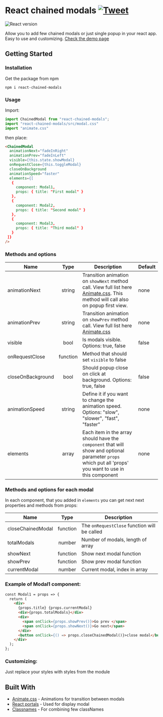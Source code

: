 # React chained modals [![Tweet](https://img.shields.io/twitter/url/http/shields.io.svg?style=social)](https://twitter.com/intent/tweet?text=React%20chained%20modals%20&url=https://github.com/AModin/react-chained-modals&hashtags=react,modal,animate.css,portals)
![React version](https://img.shields.io/badge/react-v16.2.0-%2361dafb.svg)

Allow you to add few chained modals or just single popup in your react app. Easy to use and customizing. [Check the demo page](https://amodin.github.io/react-chained-modals-demo/)
## Getting Started
### Installation

Get the package from npm

```
npm i react-chained-modals
```
### Usage
Import:

```javascript
import ChainedModal from "react-chained-modals";
import "react-chained-modals/src/modal.css"
import "animate.css"
```

then place:

```html
<ChainedModal
  animationNext="fadeInRight"
  animationPrev="fadeInLeft"
  visible={this.state.showModal}
  onRequestClose={this.toggleModal}
  closeOnBackground
  animationSpeed="faster"
  elements={[
   {
     component: Modal1,
     props: { title: "First modal" }
   },
   {
     component: Modal2,
     props: { title: "Second modal" }
   },
   {
     component: Modal3,
     props: { title: "Third modal" }
   }
 ]}
/>
```
### Methods and options

| Name          | Type          | Description  | Default|
| ------------- |:-------------:| ----------| ------- |
| animationNext | string        | Transition animation on `showNext` method call. View full list here [Animate.css](https://daneden.github.io/animate.css/ ). This method will call also on popup first view.| none
| animationPrev | string        | Transition animation on `showPrev` method call. View full list here [Animate.css](https://daneden.github.io/animate.css/ )| none
| visible       | bool          | Is modals visible. Options: true, false | false
| onRequestClose | function     | Method that should set `visible` to false 
| closeOnBackground | bool | Should popup close on click at background. Options: true, false | false
| animationSpeed | string | Define it if you want to change the animation speed. Options: "slow", "slower", "fast", "faster" | none |
| elements | array | Each item in the array should have the `component` that will show and optional parameter `props` which put all 'props' you want to use in this component | none

### Methods and options for each modal

In each component, that you added in `elements` you can get next next properties and methods from props:

| Name              | Type          | Description |
| -------------     |:-------------:| --------- |
| closeChainedModal | function      | The `onRequestClose` function will be called
| totalModals       | number        | Number of modals, length of array
| showNext          | function      | Show next modal function
| showPrev          | function      | Show prev modal function
| currentModal      | number        | Current modal, index in array

### Example of Modal1 component:

```html
const Modal1 = props => {
  return (
    <div>
      {props.title} {props.currentModal}
      <div>{props.totalModals}</div>
      <div>
        <span onClick={props.showPrev()}>Go prev </span>
        <span onClick={props.showNext()}>Go next</span>
      </div>
      <button onClick={() => props.closeChainedModal()}>close modal</button>
    </div>
  );
};
```

### Customizing:

Just replace your styles with styles from the module

## Built With

* [Animate.css](https://daneden.github.io/animate.css/ ) - Animations for transition between modals
* [React portals](https://reactjs.org/docs/portals.html) - Used for display modal
* [Classnames](https://github.com/JedWatson/classnames) - For combining few classNames
